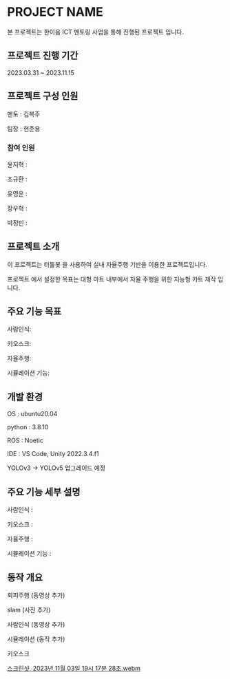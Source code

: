 # PROJECT NAME
본 프로젝트는 한이음 ICT 멘토링 사업을 통해 진행된 프로젝트 입니다.

## 프로젝트 진행 기간
2023.03.31 ~ 2023.11.15

## 프로젝트 구성 인원
멘토 : 김복주

팀장 : 현준용

### 참여 인원 
윤지혁 : 

조규환 : 

유영운 : 

장우혁 : 

박정빈 : 

## 프로젝트 소개
이 프로젝트는 터틀봇 을 사용하여 실내 자율주행 기반을 이용한 프로젝트입니다.

프로젝트 에서 설정한 목표는 대형 마트 내부에서 자율 주행을 위한 지능형 카트 제작 입니다.

## 주요 기능 목표
사람인식:

키오스크:

자율주행:

시뮬레이션 기능:

## 개발 환경
OS : ubuntu20.04

python : 3.8.10

ROS : Noetic

IDE : VS Code, Unity 2022.3.4.f1

YOLOv3 -> YOLOv5 업그레이드 예정

## 주요 기능 세부 설명
사람인식 : 

키오스크 : 

자율주행 : 

시뮬레이션 기능 : 

## 동작 개요
회피주행
(동영상 추가)

slam
(사진 추가)

사람인식
(동영상 추가)

시뮬레이션
(동작 추가)

키오스크

[스크린샷, 2023년 11월 03일 19시 17분 28초.webm](https://github.com/parkjeongbin/test/assets/85598829/a1e5cc75-b225-4fa7-8931-a9581e107fc4)

